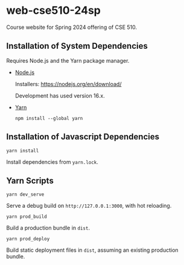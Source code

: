 # web-cse510-24sp

Course website for Spring 2024 offering of CSE 510.

## Installation of System Dependencies

Requires Node.js and the Yarn package manager.

- [Node.js](https://nodejs.org/)

  Installers: <https://nodejs.org/en/download/>
  
  Development has used version 16.x.

- [Yarn](https://yarnpkg.com/)

  ```
  npm install --global yarn
  ```

## Installation of Javascript Dependencies

```
yarn install
```
Install dependencies from `yarn.lock`.

## Yarn Scripts

```
yarn dev_serve
```
Serve a debug build on `http://127.0.0.1:3000`, with hot reloading.

```
yarn prod_build
```
Build a production bundle in `dist`.

```
yarn prod_deploy
```
Build static deployment files in `dist`, assuming an existing production bundle.
